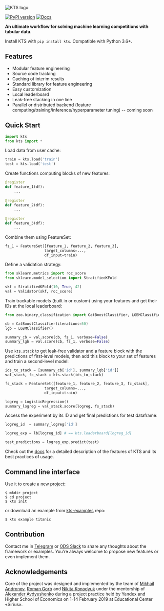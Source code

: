 ![KTS logo](https://raw.githubusercontent.com/konodyuk/kts/master/docs/static/banner_alpha.png)

[![PyPI version](https://img.shields.io/pypi/v/kts.svg)](https://pypi.org/project/kts/)
[![Docs](https://img.shields.io/readthedocs/kts)](https://kts.readthedocs.io/)

**An ultimate workflow for solving machine learning competitions with tabular data.**

Install KTS with `pip install kts`. Compatible with Python 3.6+. 

## Features

-  Modular feature engineering
-  Source code tracking
-  Caching of interim results
-  Standard library for feature engineering
-  Easy customization
-  Local leaderboard
-  Leak-free stacking in one line
-  Parallel or distributed backend (feature computing/training/inference/hyperparameter tuning) -- coming soon


## Quick Start


```python
import kts
from kts import *
```

Load data from user cache:


```python
train = kts.load('train')
test = kts.load('test')
```

Create functions computing blocks of new features:


```python
@register
def feature_1(df):
    ...
    
@register
def feature_2(df):
    ...
    
@register
def feature_3(df):
    ...
```

Combine them using FeatureSet:


```python
fs_1 = FeatureSet([feature_1, feature_2, feature_3],
                  target_columns=...,
                  df_input=train)
```

Define a validation strategy:


```python
from sklearn.metrics import roc_score
from sklearn.model_selection import StratifiedKFold

skf = StratifiedKFold(10, True, 42)
val = Validator(skf, roc_score)
```

Train trackable models (built in or custom) using your features and get their IDs at the local leaderboard:


```python
from zoo.binary_classification import CatBoostClassifier, LGBMClassifier, LogisticRegression

cb = CatBoostClassifier(iterations=50)
lgb = LGBMClassifier()

summary_cb = val.score(cb, fs_1, verbose=False)
summary_lgb = val.score(cb, fs_1, verbose=False)
```

Use `kts.stack` to get leak-free validator and a feature block with the predictions of first-level models, then add this block to your set of features and train a second-level model:


```python
ids_to_stack = [summary_cb['id'], summary_lgb['id']]
val_stack, fc_stack = kts.stack(ids_to_stack)

fs_stack = FeatureSet([feature_1, feature_2, feature_3, fc_stack],
                  target_columns=...,
                  df_input=train)

logreg = LogisticRegression()
summary_logreg = val_stack.score(logreg, fs_stack)
```

Access the experiment by its ID and get final predictions for test dataframe:


```python
logreg_id  = summary_logreg['id']

logreg_exp = lb[logreg_id] # == kts.leaderboard[logreg_id]

test_predictions = logreg_exp.predict(test)
```

Check out the [docs](https://kts.readthedocs.io) for a detailed description of the features of KTS and its best practices of usage.  

## Command line interface
Use it to create a new project:
```
$ mkdir project
$ cd project
$ kts init
```
or download an example from [kts-examples](https://github.com/konodyuk/kts-examples) repo:
```
$ kts example titanic
```

## Contribution
Contact me in [Telegram](https://telegram.me/konodyuk) or [ODS Slack](https://opendatascience.slack.com/team/UC43HUBQV) to share any thoughts about the framework or examples. You're always welcome to propose new features or even implement them. 

## Acknowledgements
Core of the project was designed and implemented by the team of [Mikhail Andronov](https://github.com/Academich), [Roman Gorb](https://github.com/rvg77) and [Nikita Konodyuk](https://github.com/konodyuk) under the mentorship of [Alexander Avdyushenko](https://github.com/avalur) during a project practice held by Yandex and Higher School of Economics on 1-14 February 2019 at Educational Center «Sirius».
